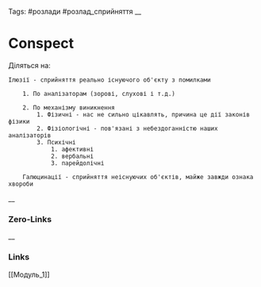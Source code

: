 Tags: #розлади #розлад_сприйняття
__
# Conspect

Діляться на:
	
	Ілюзії - сприйняття реально існуючого об'єкту з помилками 

		1. По аналізаторам (зорові, слухові і т.д.)
		
		2. По механізму виникнення
			1. Фізичні - нас не сильно цікавлять, причина це дії законів фізики
			2. Фізіологічні - пов'язані з небездоганністю наших аналізаторів
			3. Психічні
				1. афективні
				2. вербальні
				3. парейдолічні
	
		Галюцинації - сприйняття неіснуючих об'єктів, майже завжди ознака хвороби
__

### Zero-Links

__
### Links
[[Модуль_1]]
